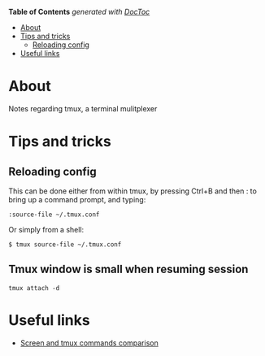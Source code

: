 <!-- START doctoc generated TOC please keep comment here to allow auto update -->
<!-- DON'T EDIT THIS SECTION, INSTEAD RE-RUN doctoc TO UPDATE -->
**Table of Contents**  *generated with [DocToc](https://github.com/thlorenz/doctoc)*

- [About](#about)
- [Tips and tricks](#tips-and-tricks)
  - [Reloading config](#reloading-config)
- [Useful links](#useful-links)

<!-- END doctoc generated TOC please keep comment here to allow auto update -->

# About

Notes regarding tmux, a terminal mulitplexer

# Tips and tricks

## Reloading config

This can be done either from within tmux, by pressing Ctrl+B and then : to bring up a command prompt, and typing:

```
:source-file ~/.tmux.conf
```

Or simply from a shell:

```
$ tmux source-file ~/.tmux.conf
```

## Tmux window is small when resuming session

```
tmux attach -d
```

# Useful links

* [Screen and tmux commands comparison](http://hyperpolyglot.org/multiplexers)
